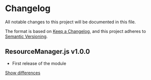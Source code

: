 # Changelog
All notable changes to this project will be documented in this file.

The format is based on [Keep a Changelog](https://keepachangelog.com/en/1.0.0/),
and this project adheres to [Semantic Versioning](https://semver.org/spec/v2.0.0.html).

## ResourceManager.js v1.0.0
  - First release of the module

[Show differences][v1.0.0]

<!--- References -->
[v1.0.0]: https://github.com/manuth/ResourceManager.js/compare/778febc...v1.0.0